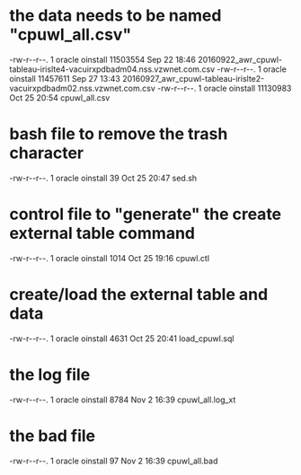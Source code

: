 

# the data needs to be named "cpuwl_all.csv"
-rw-r--r--. 1 oracle oinstall 11503554 Sep 22 18:46 20160922_awr_cpuwl-tableau-irislte4-vacuirxpdbadm04.nss.vzwnet.com.csv
-rw-r--r--. 1 oracle oinstall 11457611 Sep 27 13:43 20160927_awr_cpuwl-tableau-irislte2-vacuirxpdbadm02.nss.vzwnet.com.csv
-rw-r--r--. 1 oracle oinstall 11130983 Oct 25 20:54 cpuwl_all.csv

# bash file to remove the trash character
-rw-r--r--. 1 oracle oinstall       39 Oct 25 20:47 sed.sh

# control file to "generate" the create external table command
-rw-r--r--. 1 oracle oinstall     1014 Oct 25 19:16 cpuwl.ctl

# create/load the external table and data
-rw-r--r--. 1 oracle oinstall     4631 Oct 25 20:41 load_cpuwl.sql

# the log file
-rw-r--r--. 1 oracle oinstall     8784 Nov  2 16:39 cpuwl_all.log_xt

# the bad file
-rw-r--r--. 1 oracle oinstall       97 Nov  2 16:39 cpuwl_all.bad


